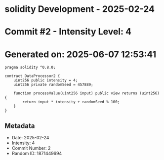 ﻿# solidity Development - 2025-02-24
# Commit #2 - Intensity Level: 4
# Generated on: 2025-06-07 12:53:41
```solidity
pragma solidity ^0.8.0;

contract DataProcessor2 {
    uint256 public intensity = 4;
    uint256 private randomSeed = 457889;

    function processValue(uint256 input) public view returns (uint256) {
        return input * intensity + randomSeed % 100;
    }
}
```
## Metadata
- Date: 2025-02-24
- Intensity: 4
- Commit Number: 2
- Random ID: 1871449694
